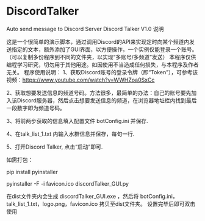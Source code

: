 # DiscordTalker
Auto send message to Discord Server
Discord Talker V1.0 说明

这是一个很简单的演示脚本，通过调用Discord的API来实现定时向某个频道内发送指定的文本，额外添加了GUI界面，以方便操作，一个实例仅能登录一个账号。（可以复制多份程序到不同的文件夹，以实现“多账号/多频道”发送）
本程序仅供编程学习研究，切勿用于其他用途。如因使用不当造成任何损失，与本程序及作者无关。
程序使用说明：
1、获取Discord账号的登录令牌（即“Token”），可参考该视频：https://www.youtube.com/watch?v=WWHZoa0SxCc

2、获取想要发送信息的频道号码。方法很多，最简单的办法：自己的账号要先加入该Discord服务器，然后点击想要发送信息的频道，在浏览器地址栏内找到最后一段数字即为频道号码。

3、将前两步获取的信息填入配置文件 botConfig.ini 并保存.

4、在talk_list_1.txt 内输入水群信息并保存，每句一行.

5、打开Discord Talker, 点击“启动”即可.


如需打包：

pip install pyinstaller

pyinstaller -F -i favicon.ico discordTalker_GUI.py

在dist文件夹内会生成 discordTalker_GUI.exe ，然后将 botConfig.ini，talk_list_1.txt，logo.png，favicon.ico 拷贝至dist文件夹。 设置完毕后即可双击使用
